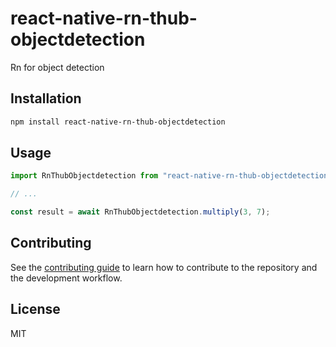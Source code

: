 # react-native-rn-thub-objectdetection

Rn for object detection

## Installation

```sh
npm install react-native-rn-thub-objectdetection
```

## Usage

```js
import RnThubObjectdetection from "react-native-rn-thub-objectdetection";

// ...

const result = await RnThubObjectdetection.multiply(3, 7);
```

## Contributing

See the [contributing guide](CONTRIBUTING.md) to learn how to contribute to the repository and the development workflow.

## License

MIT
